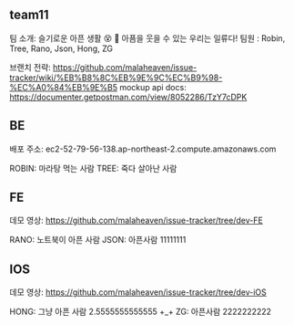 ## team11

팀 소개: 슬기로운 아픈 생활 😵 🤒 아픔을 웃을 수 있는 우리는 일류다!
팀원 : Robin, Tree, Rano, Json, Hong, ZG

브랜치 전략: https://github.com/malaheaven/issue-tracker/wiki/%EB%B8%8C%EB%9E%9C%EC%B9%98-%EC%A0%84%EB%9E%B5
mockup api docs: https://documenter.getpostman.com/view/8052286/TzY7cDPK

## BE
배포 주소: ec2-52-79-56-138.ap-northeast-2.compute.amazonaws.com

ROBIN: 마라탕 먹는 사람
TREE: 죽다 살아난 사람

## FE
데모 영상: https://github.com/malaheaven/issue-tracker/tree/dev-FE

RANO: 노트북이 아픈 사람
JSON: 아픈사람 11111111


## IOS
데모 영상: https://github.com/malaheaven/issue-tracker/tree/dev-iOS

HONG: 그냥 아픈 사람 2.5555555555555 +_+
ZG: 아픈사람 2222222222
